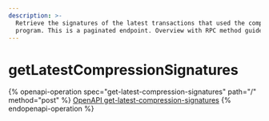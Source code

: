 ```yaml
---
description: >-
  Retrieve the signatures of the latest transactions that used the compression
  program. This is a paginated endpoint. Overview with RPC method guide.
---
```


# getLatestCompressionSignatures

{% openapi-operation spec="get-latest-compression-signatures" path="/" method="post" %}
[OpenAPI get-latest-compression-signatures](https://raw.githubusercontent.com/helius-labs/photon/refs/heads/main/src/openapi/specs/getLatestCompressionSignatures.yaml)
{% endopenapi-operation %}
